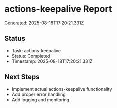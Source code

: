 # actions-keepalive Report

Generated: 2025-08-18T17:20:21.331Z

## Status
- Task: actions-keepalive
- Status: Completed
- Timestamp: 2025-08-18T17:20:21.331Z

## Next Steps
- Implement actual actions-keepalive functionality
- Add proper error handling
- Add logging and monitoring
